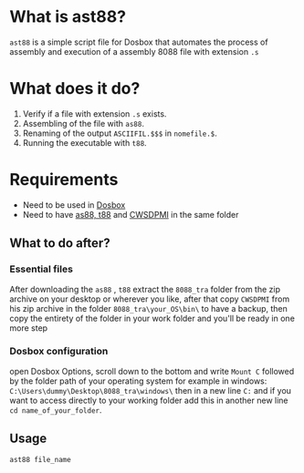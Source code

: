 # What is ast88?

`ast88` is a simple script file for Dosbox that automates the process of assembly and execution of a assembly 8088 file with extension `.s` 

# What does it do?
1. Verify if a file with extension `.s` exists.
2. Assembling of the file with `as88`.
3. Renaming of the output `ASCIIFIL.$$$` in `nomefile.$`.
4. Running the executable with `t88`.

# Requirements

- Need to be used in [Dosbox](https://www.dosbox.com/download.php?main=1)
- Need to have [as88, t88](http://media.pearsoncmg.com/ph/esm/ecs_tanenbaum_sco_6/tanenbaum_sco6.zip) and [CWSDPMI](https://tdold.teadrinker.net/mr/download.htm) in the same folder

## What to do after?

### Essential files
After downloading the `as88` , `t88` extract the `8088_tra` folder from the zip archive on your desktop or wherever you like, after that copy `CWSDPMI` from his zip archive in the folder `8088_tra\your_OS\bin\` to have a backup, then copy the entirety of the folder in your work folder and you'll be ready in one more step

### Dosbox configuration
open Dosbox Options, scroll down to the bottom and write `Mount C` followed by the folder path of your operating system for example in windows: `C:\Users\dummy\Desktop\8088_tra\windows\` then in a new line `C:` and if you want to access directly to your working folder add this in another new line `cd name_of_your_folder`.

## Usage

```bash
ast88 file_name
